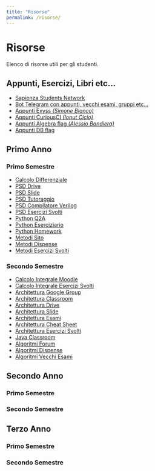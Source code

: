 ```yaml
---
title: "Risorse"
permalink: /risorse/
---
```


# Risorse

Elenco di risorse utili per gli studenti. 

## Appunti, Esercizi, Libri etc...

- [Sapienza Students Network](https://github.com/orgs/sapienzastudentsnetwork/repositories)
- [Bot Telegram con appunti, vecchi esami, gruppi etc...](https://t.me/SSN_Notes_Bot)
- [Appunti Exyss _(Simone Bianco)_](https://github.com/Exyss/university-notes)
- [Appunti CuriousCI _(Ionut Cicio)_](https://curiousci.github.io/university/)
- [Appunti Algebra flag _(Alessio Bandiera)_](https://ph04.github.io/algebra/html/index.html)
- [Appunti DB flag](https://ph04.github.io/database/html/index.html)


## Primo Anno

### Primo Semestre

- [Calcolo Differenziale](https://www1.mat.uniroma1.it/people/birindelli/esercizi/indice.html)
- [PSD Drive](https://drive.google.com/drive/folders/1yrcePCVNrA-kGAHzX5JdqRXziNENfjt4UW_YhLIxZPPUFavHArMU1fnTGKoX1CRnKPKh-xg2)
- [PSD Slide](https://drive.google.com/drive/folders/1skxQUtCXdGWQkQqhmPTbG5siH_ZIsKwq)
- [PSD Tutoraggio](https://drive.google.com/drive/folders/11BTEZDZ7Tw_bCKUALQ3jtYW88xFO_ncD)
- [PSD Compilatore Verilog](https://digitaljs.tilk.eu/)
- [PSD Esercizi Svolti](https://github.com/sapienzastudentsnetwork/psd2223)
- [Python Q2A](https://q2a.di.uniroma1.it/)
- [Python Eserciziario](https://q2a.di.uniroma1.it/assets/eserciziario-python/it/script/)
- [Python Homework](https://q2a.di.uniroma1.it/HW22)
- [Metodi Sito](https://sites.google.com/uniroma1.it/mmi2223/home)
- [Metodi Dispense](https://sites.google.com/uniroma1.it/mmi2223/dispense)
- [Metodi Esercizi Svolti](https://github.com/sapienzastudentsnetwork/mmi2122)

### Secondo Semestre

- [Calcolo Integrale Moodle](https://elearning.uniroma1.it/enrol/index.php?id=15354)
- [Calcolo Integrale Esercizi Svolti](https://github.com/sapienzastudentsnetwork/calcint2223)
- [Architettura Google Group](https://groups.google.com/u/1/a/uniroma1.it/g/architettura-degli-elaboratori-2022-23-a-l)
- [Architettura Classroom](https://classroom.google.com/u/1/c/NTYyODM4NDA2NDcy)
- [Architettura Drive](https://drive.google.com/drive/folders/1JU1D1xdahVb5hvRDG8aHQFZ73a6arFNo)
- [Architettura Slide]()
- [Architettura Esami]()
- [Architettura Cheat Sheet]()
- [Architettura Esercizi Svolti](https://github.com/sapienzastudentsnetwork/archelab2223)
- [Java Classroom](https://classroom.google.com/c/NTkzNzA4NTg3MDU5)
- [Algoritmi Forum](https://twiki.di.uniroma1.it/twiki/view/Intro_algo/AD/WebHome)
- [Algoritmi Dispense](https://twiki.di.uniroma1.it/twiki/view/Intro_algo/AD/Dispense)
- [Algoritmi Vecchi Esami](https://twiki.di.uniroma1.it/twiki/view/Intro_algo/AD/VecchiScritti)


## Secondo Anno

### Primo Semestre

### Secondo Semestre


## Terzo Anno

### Primo Semestre

### Secondo Semestre

